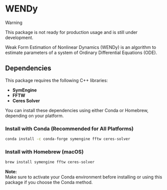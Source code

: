 # WENDy 

> [!WARNING]
> This package is not ready for production usage and is still under development.

Weak Form Estimation of Nonlinear Dynamics (WENDy) is an algorithm to estimate parameters of a system of Ordinary Differential Equations (ODE).


## Dependencies

This package requires the following C++ libraries:

- **SymEngine**
- **FFTW**
- **Ceres Solver**

You can install these dependencies using either Conda or Homebrew, depending on your platform.

### Install with Conda (Recommended for All Platforms)

```bash
conda install -c conda-forge symengine fftw ceres-solver
```

### Install with Homebrew (macOS)

```bash
brew install symengine fftw ceres-solver
```

**Note:**  
Make sure to activate your Conda environment before installing or using this package if you choose the Conda method.


